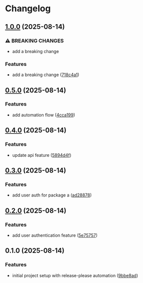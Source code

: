 # Changelog

## [1.0.0](https://github.com/outlookvs/release-please-sample/compare/v0.5.0...v1.0.0) (2025-08-14)


### ⚠ BREAKING CHANGES

* add a breaking change

### Features

* add a breaking change ([718c4a1](https://github.com/outlookvs/release-please-sample/commit/718c4a139e877f9924fcefb5469d804904e6379e))

## [0.5.0](https://github.com/outlookvs/release-please-sample/compare/v0.4.0...v0.5.0) (2025-08-14)


### Features

* add automation flow ([4cca199](https://github.com/outlookvs/release-please-sample/commit/4cca199397b71a74c5350965563ff9981cc3973d))

## [0.4.0](https://github.com/outlookvs/release-please-sample/compare/v0.3.0...v0.4.0) (2025-08-14)


### Features

* update api feature ([5894d4f](https://github.com/outlookvs/release-please-sample/commit/5894d4fe25b810d7e830563e4031838c66efa6dd))

## [0.3.0](https://github.com/outlookvs/release-please-sample/compare/v0.2.0...v0.3.0) (2025-08-14)


### Features

* add user auth for package a ([ad28878](https://github.com/outlookvs/release-please-sample/commit/ad288786f7bd184fb633180d79afaef0ad744398))

## [0.2.0](https://github.com/outlookvs/release-please-sample/compare/v0.1.0...v0.2.0) (2025-08-14)


### Features

* add user authentication feature ([5e75757](https://github.com/outlookvs/release-please-sample/commit/5e757579f0d842e268b41a71967daccb76439dcb))

## 0.1.0 (2025-08-14)


### Features

* initial project setup with release-please automation ([9bbe8ad](https://github.com/outlookvs/release-please-sample/commit/9bbe8ad50438cdeff5aa89b88e072cf5f69fa232))
